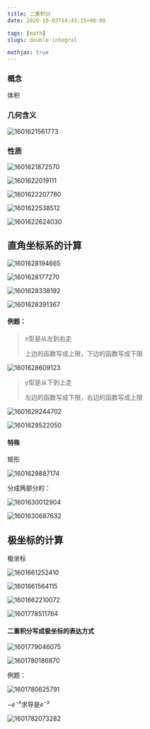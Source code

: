```yaml
---
title: 二重积分
date: 2020-10-02T14:43:15+08:00

tags: [math]
slugs: double-integral

mathjax: true
---
```


### 概念

体积

### 几何含义

![1601621561773](https://cdn.kayleh.top/gh/kayleh/cdn/img/二重积分/1601621561773.png)

### 性质

![1601621872570](https://cdn.kayleh.top/gh/kayleh/cdn/img/二重积分/1601621872570.png)

![1601622019111](https://cdn.kayleh.top/gh/kayleh/cdn/img/二重积分/1601622019111.png)

![1601622207780](https://cdn.kayleh.top/gh/kayleh/cdn/img/二重积分/1601622207780.png)

![1601622538512](https://cdn.kayleh.top/gh/kayleh/cdn/img/二重积分/1601622538512.png)

![1601622624030](https://cdn.kayleh.top/gh/kayleh/cdn/img/二重积分/1601622624030.png)

## 直角坐标系的计算

![1601628194665](https://cdn.kayleh.top/gh/kayleh/cdn/img/二重积分/1601628194665.png)

![1601628177270](https://cdn.kayleh.top/gh/kayleh/cdn/img/二重积分/1601628177270.png)

![1601628338192](https://cdn.kayleh.top/gh/kayleh/cdn/img/二重积分/1601628338192.png)

![1601628391367](https://cdn.kayleh.top/gh/kayleh/cdn/img/二重积分/1601628391367.png)

#### 例题：

> x型是从左到右走
>
> 上边的函数写成上限，下边的函数写成下限

![1601628609123](https://cdn.kayleh.top/gh/kayleh/cdn/img/二重积分/1601628609123.png)

> y型是从下到上走
>
> 左边的函数写成下限，右边的函数写成上限

![1601629244702](https://cdn.kayleh.top/gh/kayleh/cdn/img/二重积分/1601629244702.png)

![1601629522050](https://cdn.kayleh.top/gh/kayleh/cdn/img/二重积分/1601629522050.png)

#### 特殊

矩形

![1601629887174](https://cdn.kayleh.top/gh/kayleh/cdn/img/二重积分/1601629887174.png)

分成两部分的：

![1601630012904](https://cdn.kayleh.top/gh/kayleh/cdn/img/二重积分/1601630012904.png)

![1601630687632](https://cdn.kayleh.top/gh/kayleh/cdn/img/二重积分/1601630687632.png)

## 极坐标的计算

极坐标

![1601661252410](https://cdn.kayleh.top/gh/kayleh/cdn/img/二重积分/1601661252410.png)

![1601661564115](https://cdn.kayleh.top/gh/kayleh/cdn/img/二重积分/1601661564115.png)

![1601662210072](https://cdn.kayleh.top/gh/kayleh/cdn/img/二重积分/1601662210072.png)

![1601778511764](https://cdn.kayleh.top/gh/kayleh/cdn/img/二重积分/1601778511764.png)

#### 二重积分写成极坐标的表达方式

![1601779046075](https://cdn.kayleh.top/gh/kayleh/cdn/img/二重积分/1601779046075.png)

![1601780186870](https://cdn.kayleh.top/gh/kayleh/cdn/img/二重积分/1601780186870.png)

例题：

![1601780625791](https://cdn.kayleh.top/gh/kayleh/cdn/img/二重积分/1601780625791.png)

$-e^{-x}$求导是$e^{-x}$

![1601782073282](https://cdn.kayleh.top/gh/kayleh/cdn/img/二重积分/1601782073282.png)
